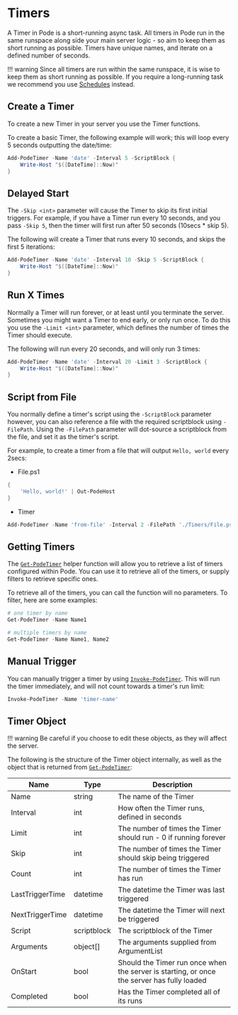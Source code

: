 # Timers

A Timer in Pode is a short-running async task. All timers in Pode run in the same runspace along side your main server logic - so aim to keep them as short running as possible. Timers have unique names, and iterate on a defined number of seconds.

!!! warning
    Since all timers are run within the same runspace, it is wise to keep them as short running as possible. If you require a long-running task we recommend you use [Schedules](../Schedules) instead.

## Create a Timer

To create a new Timer in your server you use the Timer functions.

To create a basic Timer, the following example will work; this will loop every 5 seconds outputting the date/time:

```powershell
Add-PodeTimer -Name 'date' -Interval 5 -ScriptBlock {
    Write-Host "$([DateTime]::Now)"
}
```

## Delayed Start

The `-Skip <int>` parameter will cause the Timer to skip its first initial triggers. For example, if you have a Timer run every 10 seconds, and you pass `-Skip 5`, then the timer will first run after 50 seconds (10secs * skip 5).

The following will create a Timer that runs every 10 seconds, and skips the first 5 iterations:

```powershell
Add-PodeTimer -Name 'date' -Interval 10 -Skip 5 -ScriptBlock {
    Write-Host "$([DateTime]::Now)"
}
```

## Run X Times

Normally a Timer will run forever, or at least until you terminate the server. Sometimes you might want a Timer to end early, or only run once. To do this you use the `-Limit <int>` parameter, which defines the number of times the Timer should execute.

The following will run every 20 seconds, and will only run 3 times:

```powershell
Add-PodeTimer -Name 'date' -Interval 20 -Limit 3 -ScriptBlock {
    Write-Host "$([DateTime]::Now)"
}
```

## Script from File

You normally define a timer's script using the `-ScriptBlock` parameter however, you can also reference a file with the required scriptblock using `-FilePath`. Using the `-FilePath` parameter will dot-source a scriptblock from the file, and set it as the timer's script.

For example, to create a timer from a file that will output `Hello, world` every 2secs:

* File.ps1
```powershell
{
    'Hello, world!' | Out-PodeHost
}
```

* Timer
```powershell
Add-PodeTimer -Name 'from-file' -Interval 2 -FilePath './Timers/File.ps1'
```

## Getting Timers

The [`Get-PodeTimer`](../../Functions/Timers/Get-PodeTimer) helper function will allow you to retrieve a list of timers configured within Pode. You can use it to retrieve all of the timers, or supply filters to retrieve specific ones.

To retrieve all of the timers, you can call the function will no parameters. To filter, here are some examples:

```powershell
# one timer by name
Get-PodeTimer -Name Name1

# multiple timers by name
Get-PodeTimer -Name Name1, Name2
```

## Manual Trigger

You can manually trigger a timer by using [`Invoke-PodeTimer`](../../Functions/Timers/Invoke-PodeTimer). This will run the timer immediately, and will not count towards a timer's run limit:

```powershell
Invoke-PodeTimer -Name 'timer-name'
```

## Timer Object

!!! warning
    Be careful if you choose to edit these objects, as they will affect the server.

The following is the structure of the Timer object internally, as well as the object that is returned from [`Get-PodeTimer`](../../Functions/Timers/Get-PodeTimer):

| Name | Type | Description |
| ---- | ---- | ----------- |
| Name | string | The name of the Timer |
| Interval | int | How often the Timer runs, defined in seconds |
| Limit | int | The number of times the Timer should run - 0 if running forever |
| Skip | int | The number of times the Timer should skip being triggered |
| Count | int | The number of times the Timer has run |
| LastTriggerTime | datetime | The datetime the Timer was last triggered |
| NextTriggerTime | datetime | The datetime the Timer will next be triggered |
| Script | scriptblock | The scriptblock of the Timer |
| Arguments | object[] | The arguments supplied from ArgumentList |
| OnStart | bool | Should the Timer run once when the server is starting, or once the server has fully loaded |
| Completed | bool | Has the Timer completed all of its runs |
